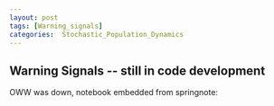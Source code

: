 ```yaml
---
layout: post
tags: [Warning_signals]
categories:  Stochastic_Population_Dynamics
---
```






 





Warning Signals -- still in code development
--------------------------------------------

OWW was down, notebook embedded from springnote:


